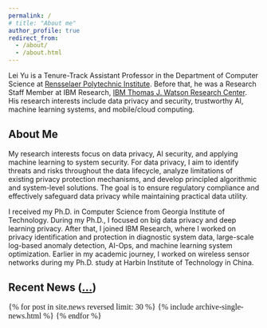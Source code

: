 ```yaml
---
permalink: /
# title: "About me"
author_profile: true
redirect_from: 
  - /about/
  - /about.html
---
```


Lei Yu is a Tenure-Track Assistant Professor in the Department of Computer Science at [Rensselaer Polytechnic Institute](https://www.rpi.edu/). Before that, he was a Research Staff Member at IBM Research, [IBM Thomas J. Watson Research Center](https://research.ibm.com/labs/watson/). His research interests include data privacy and security, trustworthy AI, machine learning systems, and mobile/cloud computing.

<!-- **To prospective graduate students**: Multiple Ph.D student (RA) positions are available. I am looking for self-motivated students who have strong interests in data privacy/security, trustworthy AI, exploiting and optimizing machine learning systems. If you are interested, drop me an e-mail with your CV and transcripts, and also please apply [here](https://admissions.rpi.edu/graduate/masters-and-phd-applicants) and mention my name in your application. -->


## About Me
<p>
My research interests focus on data privacy, AI security, and applying machine learning to system security.
<!-- <span style="padding: 2px 4px; background-color: #f9f9f9; border-radius: 4px; font-weight: 500; font-style: italic;"> -->
For data privacy, I aim to identify threats and risks throughout the data lifecycle, analyze limitations of existing privacy protection mechanisms, and develop principled algorithmic and system-level solutions. The goal is to ensure regulatory compliance and effectively safeguard data privacy while maintaining practical data utility.
</p>

I received my Ph.D. in Computer Science from Georgia Institute of Technology. During my Ph.D., I focused on big data privacy and deep learning privacy. After that, I joined IBM Research, where I worked on privacy identification and protection in diagnostic system data, large-scale log-based anomaly detection, AI-Ops, and machine learning system optimization. Earlier in my academic journey, I worked on wireless sensor networks during my Ph.D. study at Harbin Institute of Technology in China.

 
## Recent News ([...](/news/))
<div class="grid__wrapper" style="font-size: 1rem; font-family: 'Lora', serif;">
  {% for post in site.news reversed limit: 30 %}
     {% include archive-single-news.html %}
  {% endfor %}
</div>

 
